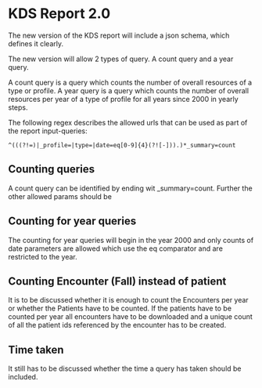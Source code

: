 # KDS Report 2.0

The new version of the KDS report will include a json schema, which defines it clearly.

The new version will allow 2 types of query.
A count query and a year query.

A count query is a query which counts the number of overall resources of a type or profile.
A year query is a query which counts the number of overall resources per year of a type of profile for all years since 2000 in yearly steps.

The following regex describes the allowed urls that can be used as part of the report input-queries:
```
^(((?!=)|_profile=|type=|date=eq[0-9]{4}(?![-])).)*_summary=count
```

## Counting queries

A count query can be identified by ending wit _summary=count.
Further the other allowed params should be 

## Counting for year queries

The counting for year queries will begin in the year 2000 and only counts of date parameters are allowed which use the eq comparator and are restricted to the year.

## Counting Encounter (Fall) instead of patient

It is to be discussed whether it is enough to count the Encounters per year or whether the Patients have to be counted.
If the patients have to be counted per year all encounters have to be downloaded and a unique count of all the patient ids referenced by the encounter has to be created.

## Time taken

It still has to be discussed whether the time a query has taken should be included.

